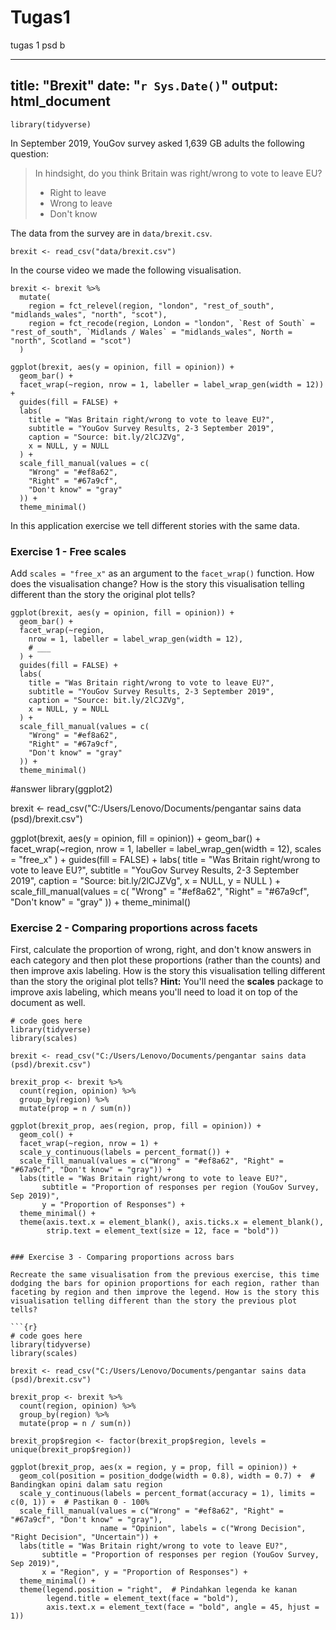 # Tugas1
tugas 1 psd b

---
title: "Brexit"
date: "`r Sys.Date()`"
output: html_document
---

```{r load-packages, message = FALSE, echo = FALSE}
library(tidyverse)
```

In September 2019, YouGov survey asked 1,639 GB adults the following question:

> In hindsight, do you think Britain was right/wrong to vote to leave EU?
>
>- Right to leave  
>- Wrong to leave  
>- Don't know

The data from the survey are in `data/brexit.csv`.

```{r message = FALSE}
brexit <- read_csv("data/brexit.csv")
```

In the course video we made the following visualisation.

```{r}
brexit <- brexit %>%
  mutate(
    region = fct_relevel(region, "london", "rest_of_south", "midlands_wales", "north", "scot"),
    region = fct_recode(region, London = "london", `Rest of South` = "rest_of_south", `Midlands / Wales` = "midlands_wales", North = "north", Scotland = "scot")
  )

ggplot(brexit, aes(y = opinion, fill = opinion)) +
  geom_bar() +
  facet_wrap(~region, nrow = 1, labeller = label_wrap_gen(width = 12)) +
  guides(fill = FALSE) +
  labs(
    title = "Was Britain right/wrong to vote to leave EU?",
    subtitle = "YouGov Survey Results, 2-3 September 2019",
    caption = "Source: bit.ly/2lCJZVg",
    x = NULL, y = NULL
  ) +
  scale_fill_manual(values = c(
    "Wrong" = "#ef8a62",
    "Right" = "#67a9cf",
    "Don't know" = "gray"
  )) +
  theme_minimal()
```

In this application exercise we tell different stories with the same data.

### Exercise 1 - Free scales

Add `scales = "free_x"` as an argument to the `facet_wrap()` function. How does the visualisation change? How is the story this visualisation telling different than the story the original plot tells?

```{r}
ggplot(brexit, aes(y = opinion, fill = opinion)) +
  geom_bar() +
  facet_wrap(~region,
    nrow = 1, labeller = label_wrap_gen(width = 12),
    # ___
  ) +
  guides(fill = FALSE) +
  labs(
    title = "Was Britain right/wrong to vote to leave EU?",
    subtitle = "YouGov Survey Results, 2-3 September 2019",
    caption = "Source: bit.ly/2lCJZVg",
    x = NULL, y = NULL
  ) +
  scale_fill_manual(values = c(
    "Wrong" = "#ef8a62",
    "Right" = "#67a9cf",
    "Don't know" = "gray"
  )) +
  theme_minimal()
```
#answer
library(ggplot2)

brexit <- read_csv("C:/Users/Lenovo/Documents/pengantar sains data (psd)/brexit.csv")

ggplot(brexit, aes(y = opinion, fill = opinion)) +
  geom_bar() +
  facet_wrap(~region,
             nrow = 1, labeller = label_wrap_gen(width = 12),
             scales = "free_x"
  ) +
  guides(fill = FALSE) +
  labs(
    title = "Was Britain right/wrong to vote to leave EU?",
    subtitle = "YouGov Survey Results, 2-3 September 2019",
    caption = "Source: bit.ly/2lCJZVg",
    x = NULL, y = NULL
  ) +
  scale_fill_manual(values = c(
    "Wrong" = "#ef8a62",
    "Right" = "#67a9cf",
    "Don't know" = "gray"
  )) +
  theme_minimal()


### Exercise 2 - Comparing proportions across facets

First, calculate the proportion of wrong, right, and don't know answers in each category and then plot these proportions (rather than the counts) and then improve axis labeling. How is the story this visualisation telling different than the story the original plot tells? **Hint:** You'll need the **scales** package to improve axis labeling, which means you'll need to load it on top of the document as well.

```{r}
# code goes here
library(tidyverse)
library(scales)

brexit <- read_csv("C:/Users/Lenovo/Documents/pengantar sains data (psd)/brexit.csv")

brexit_prop <- brexit %>%
  count(region, opinion) %>%
  group_by(region) %>%
  mutate(prop = n / sum(n))

ggplot(brexit_prop, aes(region, prop, fill = opinion)) +
  geom_col() +
  facet_wrap(~region, nrow = 1) +
  scale_y_continuous(labels = percent_format()) +
  scale_fill_manual(values = c("Wrong" = "#ef8a62", "Right" = "#67a9cf", "Don't know" = "gray")) +
  labs(title = "Was Britain right/wrong to vote to leave EU?",
       subtitle = "Proportion of responses per region (YouGov Survey, Sep 2019)",
       y = "Proportion of Responses") +
  theme_minimal() +
  theme(axis.text.x = element_blank(), axis.ticks.x = element_blank(),
        strip.text = element_text(size = 12, face = "bold"))


### Exercise 3 - Comparing proportions across bars

Recreate the same visualisation from the previous exercise, this time dodging the bars for opinion proportions for each region, rather than faceting by region and then improve the legend. How is the story this visualisation telling different than the story the previous plot tells?

```{r}
# code goes here
library(tidyverse)
library(scales)

brexit <- read_csv("C:/Users/Lenovo/Documents/pengantar sains data (psd)/brexit.csv")

brexit_prop <- brexit %>%
  count(region, opinion) %>%
  group_by(region) %>%
  mutate(prop = n / sum(n))

brexit_prop$region <- factor(brexit_prop$region, levels = unique(brexit_prop$region))

ggplot(brexit_prop, aes(x = region, y = prop, fill = opinion)) +
  geom_col(position = position_dodge(width = 0.8), width = 0.7) +  # Bandingkan opini dalam satu region
  scale_y_continuous(labels = percent_format(accuracy = 1), limits = c(0, 1)) +  # Pastikan 0 - 100%
  scale_fill_manual(values = c("Wrong" = "#ef8a62", "Right" = "#67a9cf", "Don't know" = "gray"),
                    name = "Opinion", labels = c("Wrong Decision", "Right Decision", "Uncertain")) +
  labs(title = "Was Britain right/wrong to vote to leave EU?",
       subtitle = "Proportion of responses per region (YouGov Survey, Sep 2019)",
       x = "Region", y = "Proportion of Responses") +
  theme_minimal() +
  theme(legend.position = "right",  # Pindahkan legenda ke kanan
        legend.title = element_text(face = "bold"),
        axis.text.x = element_text(face = "bold", angle = 45, hjust = 1))

